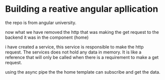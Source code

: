 # Building a reative angular apllication

the repo is from angular university.

now what we have removed the http that was making the get request to the backend it was in the component (home)

i have created a service, this service is responsible to make the http request. The services does not hold any data in memory. It is like a reference that will only be called when there is a requirement to make a get request.

using the async pipe the the home template can subscribe and get the data.
